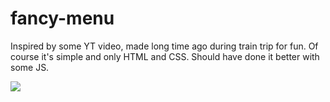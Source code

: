 # fancy-menu
Inspired by some YT video, made long time ago during train trip for fun. 
Of course it's simple and only HTML and CSS.
Should have done it better with some JS.


![](https://github.com/fancy-menu/menu.gif)
